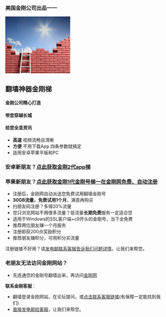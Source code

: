 ### 美国金刚公司出品一一
![image](l-w-s-athird.png)
## 翻墙神器金刚梯

#### 金刚公司精心打造
#### 带您穿越长城
#### 给您全息资讯

* **高速** 视频流畅且清晰
* **方便** 不用下载App 四条参数就搞定
* 适用安卓苹果平板和PC

### 安卓新朋友？[点此获取金刚2代app梯](https://github.com/a2zitpro/web/blob/master/dl.md)  
### 苹果新朋友？[点此获取金刚1代金刚号梯一在金刚网免费、自动注册](https://a2zitpro.biz/midman/testfm.php)

* 注册后，金刚网自动派送您免费试用翻墙金刚号
* **30GB流量，免费试用1个月**，满意再购买
* 扫朋友码注册？多得20%流量
* 您只浏览网站不用很多流量？低流量**长期免费**服务一定适合您
* 适用于Windows的SSL客户端+c9开头的金剛号，当下全免费
* 推荐两位朋友赚一个月服务
* 注册即获200点奖励积分
* 推荐朋友赚积分，可用积分买流量

注册链接不好用？请[发电邮联系客服告诉我们问题详情](mailto:cs@a2zitpro.com)，让我们来帮您。

### 老朋友无法访问金刚网站？
* 先连通您的金刚号翻墙出来，再访问[金刚网](https://atozitpro.net/zh)   

**联系金刚客服**：
  * 翻墙登录金刚网站，在论坛提问，或[点击联系客服链接](https://www.atozitpro.net/zh/contact-us/)(有保障一定能找到我们)
  * [直接发电邮给客服](mailto:cs@a2zitpro.com)，让我们来帮您。


